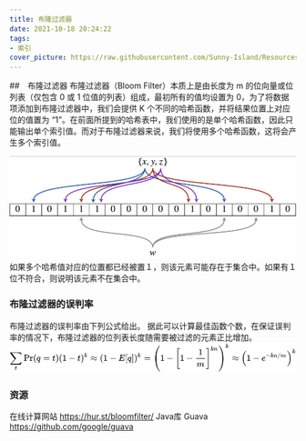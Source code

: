 ```yaml
---
title: 布隆过滤器
date: 2021-10-18 20:24:22
tags: 
- 索引
cover_picture: https://raw.githubusercontent.com/Sunny-Island/Resources/main/images/bloom_filter.png
---
```


##　布隆过滤器
布隆过滤器（Bloom Filter）本质上是由长度为 m 的位向量或位列表（仅包含 0 或 1 位值的列表）组成，最初所有的值均设置为 0，为了将数据项添加到布隆过滤器中，我们会提供 K 个不同的哈希函数，并将结果位置上对应位的值置为 “1”。在前面所提到的哈希表中，我们使用的是单个哈希函数，因此只能输出单个索引值。而对于布隆过滤器来说，我们将使用多个哈希函数，这将会产生多个索引值。

![test](/image/bloom_filter.png )
如果多个哈希值对应的位置都已经被置１，则该元素可能存在于集合中。如果有１位不符合，则说明该元素不在集合中。
### 布隆过滤器的误判率

布隆过滤器的误判率由下列公式给出。
据此可以计算最佳函数个数，在保证误判率的情况下，布隆过滤器的位列表长度随需要被过滤的元素正比增加。
![test](/image/bf_false_positive.svg )

### 资源
在线计算网站 https://hur.st/bloomfilter/
Java库 Guava https://github.com/google/guava